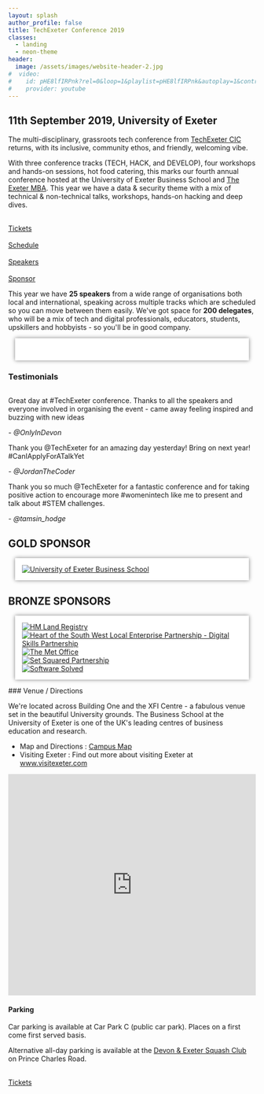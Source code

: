 ```yaml
---
layout: splash
author_profile: false
title: TechExeter Conference 2019 
classes:
  - landing
  - neon-theme
header:
  image: /assets/images/website-header-2.jpg
#  video:
#    id: pHE8lfIRPnk?rel=0&loop=1&playlist=pHE8lfIRPnk&autoplay=1&controls=0&showinfo=0&iv_load_policy=3&modestbranding=1&wmode=transparent&playsinline=1&disablekb=1&enablejsapi=1
#    provider: youtube
---
```


## 11th September 2019, University of Exeter
The multi-disciplinary, grassroots tech conference from <a href="/about">TechExeter CIC</a> returns, with its inclusive, community ethos, and friendly, welcoming vibe.

<div class="hacker">
  <div class="container">
  <div id="hackertext" class="text"></div>
  </div>
</div>

With three conference tracks (TECH, HACK, and DEVELOP), four workshops and hands-on sessions, hot food catering, this marks our fourth annual conference hosted at the University of Exeter Business School and <a href="https://business-school.exeter.ac.uk/study/masters/mba/">The Exeter MBA</a>.  This year we have a data &amp; security theme with a mix of technical &amp; non-technical talks, workshops, hands-on hacking and deep dives.


<div class="action-buttons">
  <div class="action-button">
    <a href="/tickets" class="btn btn--primary btn--x-large"><i class="fas fa-ticket-alt"></i><br/>Tickets</a>
  </div>
  <div class="action-button">
    <a href="/schedule" class="btn btn--primary btn--x-large"><i class="far fa-calendar-alt"></i><br/>Schedule</a>
  </div>
  <div class="action-button">
    <a href="/speakers" class="btn btn--primary btn--x-large" ><i class="fas fa-user"></i><br/>Speakers</a>
  </div>
  <div class="action-button">
    <a href="/sponsor" class="btn btn--primary btn--x-large"><i class="fas fa-ribbon"></i><br/>Sponsor</a>
  </div>
</div>

<script>

  const phrases = [
    '11th September 2019',
    'TECH',
    'HACK',
    'DEVELOP',
    '',
    'Neo, there\'s a difference',
    'between knowing the path',
    'and walking the path',
    '',
  ]
  
  const el = document.querySelector('#hackertext')
  const fx = new TextScramble(el)
  
  let counter = 0
  const next = () => {
    fx.setText(phrases[counter]).then(() => {
      setTimeout(next, 1000)
    })
    counter = (counter + 1) % phrases.length
  }
  
  next()
</script>


This year we have <strong>25 speakers</strong> from a wide range of organisations both local and international, speaking across multiple tracks which are scheduled so you can move between them easily. We've got space for <strong>200 delegates</strong>, who will be a mix of tech and digital professionals, educators, students, upskillers and hobbyists - so you'll be in good company.

<div style="background:#fff; padding:1em; margin:1em;box-shadow: gray 0px 0px 8px;margin-bottom:1em;" class="grid-4col">
  <img src="/assets/images/company-logos/3b-data-security-white.gif" class="el-image" alt=""/>        
  <img src="/assets/images/company-logos/adarga-white.gif" class="el-image" alt=""/>       
  <img src="/assets/images/company-logos/food-standards-agency.gif" class="el-image" alt=""/>     
  <img src="/assets/images/company-logos/hacker-house-white.gif" class="el-image" alt=""/>        
  <img src="/assets/images/company-logos/ibm.gif" class="el-image" alt=""/>        
  <img src="/assets/images/company-logos/krowdthink-white.gif" class="el-image" alt=""/>       
  <img src="/assets/images/company-logos/ncc-group.gif" class="el-image" alt=""/>        
  <img src="/assets/images/company-logos/nexus-mods-white.gif" class="el-image" alt=""/>        
  <img src="/assets/images/company-logos/regional-cyber-crime-unit-white.gif" class="el-image" alt=""/>        
  <img src="/assets/images/company-logos/securious-white.gif" class="el-image" alt=""/> 
  <img src="/assets/images/company-logos/software-solved-white.gif" class="el-image" alt=""/>        
  <img src="/assets/images/company-logos/source-code-control-white.gif" class="el-image" alt=""/>        
  <img src="/assets/images/company-logos/sparx.gif" class="el-image" alt=""/>        
  <img src="/assets/images/company-logos/spirent.gif" class="el-image" alt=""/>        
  <img src="/assets/images/company-logos/story-stream-white.gif" class="el-image" alt=""/>     
  <img src="/assets/images/company-logos/tech-nation-white.gif" class="el-image" alt=""/>     
  <img src="/assets/images/company-logos/titania.gif" class="el-image" alt=""/>          
  <img src="/assets/images/company-logos/ukho-white.gif" class="el-image" alt=""/>       
  <img src="/assets/images/company-logos/uoe-white.gif" class="el-image" alt=""/>       
</div>

### Testimonials

<img src="/assets/images/gathering-1.jpg" class="el-image" alt=""/>     

<div class="grid-3col testimonials">
  <div class="notice--info">
  <p>Great day at #TechExeter conference. Thanks to all the speakers and everyone involved in organising the event - came away feeling inspired and buzzing with new ideas</p>
  <p><em>- @OnlyInDevon</em></p>
  </div>
  <div class="notice--info">
  <p>Thank you @TechExeter for an amazing day yesterday! Bring on next year! #CanIApplyForATalkYet</p>
  <p><em>- @JordanTheCoder</em></p>
  </div>
  <div class="notice--info">
  <p>Thank you so much @TechExeter for a fantastic conference and for taking positive action to encourage more #womenintech like me to present and talk about #STEM challenges.</p>
  <p><em>- @tamsin_hodge</em></p>
  </div>
</div>


<h2 class="sponsor">GOLD SPONSOR</h2>

<div style="background:#fff; padding:1em; margin:1em;box-shadow: gray 0px 0px 8px;margin-bottom:1em;"  class="sponsor-flex">
  <div>
    <a href="http://business-school.exeter.ac.uk/study/masters/mba/" target="_blank" rel="noopener nofollow"><img src="/assets/images/sponsor-logos/sponsor_uoe_business.jpg" class="el-image" alt="University of Exeter Business School"/></a>
  </div>     
</div>

<h2 class="sponsor">BRONZE SPONSORS</h2>

<div style="background:#fff; padding:1em; margin:1em;box-shadow: gray 0px 0px 8px;margin-bottom:1em;"  class="sponsor-flex-3">
  <div>
    <a href="https://hmlandregistry.blog.gov.uk/tag/digital-data-and-technology/" target="_blank" rel="noopener nofollow"><img src="/assets/images/sponsor-logos/sponsor_hm_landregistry.jpg" class="el-image" alt="HM Land Registry"/></a>
  </div>
  <div>
    <a href="https://heartofswlep.co.uk/about-the-lep/strategies-and-priorities/digital-skills-partnership/" target="_blank" rel="noopener nofollow"><img src="/assets/images/sponsor-logos/sponsor_hotswlep_dsp.jpg" class="el-image" alt="Heart of the South West Local Enterprise Partnership - Digital Skills Partnership"/></a>
  </div>
  <div>
    <a href="https://www.informaticslab.co.uk/" target="_blank" rel="noopener nofollow"><img src="/assets/images/sponsor-logos/sponsor_metoffice.jpg" class="el-image" alt="The Met Office"/></a>
  </div>
  <div>
    <a href="https://setsquared.exeter.ac.uk/" target="_blank" rel="noopener nofollow"><img src="/assets/images/sponsor-logos/sponsor_setsquared.jpg" class="el-image" alt="Set Squared Partnership"/></a></div>
  <div>
    <a href="https://www.softwaresolved.com/" target="_blank" rel="noopener nofollow"><img src="/assets/images/sponsor-logos/sponsor_softwaresolved.jpg" class="el-image" alt="Software Solved"/></a>
  </div>
</div>

<div id="venue"></div>
### Venue / Directions
   

We're located across Building One and the XFI Centre - a fabulous venue set in the beautiful University grounds. The Business School at the University of Exeter is one of the UK's leading centres of business education and research.

* Map and Directions : <a href="/assets/images/campus_map_techexeter.png" target="_blank">Campus Map</a>
* Visiting Exeter : Find out more about visiting Exeter at <a href="https://www.visitexeter.com/" target="_blank" rel="nofollow noopener">www.visitexeter.com</a>

<iframe src="https://www.google.com/maps/embed?pb=!1m14!1m8!1m3!1d323217.8869494084!2d-3.529957!3d50.735897!3m2!1i1024!2i768!4f13.1!3m3!1m2!1s0x486da443c2591225%3A0xec7a55c9956b4bd7!2sXFi+Building%2C+Exeter+EX4+4ST!5e0!3m2!1sen!2suk!4v1563888754741!5m2!1sen!2suk" width="100%" height="450" frameborder="0" style="border:0" allowfullscreen></iframe>

#### Parking

Car parking is available at Car Park C (public car park). Places on a first come first served basis. 

Alternative all-day parking is available at the <a href="https://goo.gl/maps/YmtXn5QaZAka7QtT9" target="_blank" rel="nofollow noopener">Devon & Exeter Squash Club</a> on Prince Charles Road.

<div class="action-buttons">
  <div class="action-button">
    <a href="/tickets" class="btn btn--primary btn--x-large"><i class="fas fa-ticket-alt"></i><br/>Tickets</a>
  </div>
</div>
